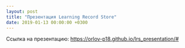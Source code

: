 ```yaml
---
layout: post
title: "Презентация Learning Record Store"
date: 2019-01-13 00:00:00 +0300
---
```


Ссылка на презентацию: https://orlov-p18.github.io/lrs_presentation/#

